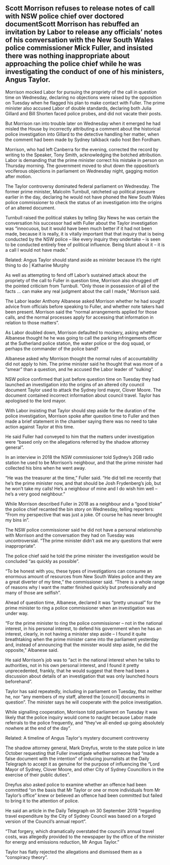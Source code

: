 ## Scott Morrison refuses to release notes of call with NSW police chief over doctored documentScott Morrison has rebuffed an invitation by Labor to release any officials’ notes of his conversation with the New South Wales police commissioner Mick Fuller, and insisted there was nothing inappropriate about approaching the police chief while he was investigating the conduct of one of his ministers, Angus Taylor.

 Morrison mocked Labor for pursuing the propriety of the call in question time on Wednesday, declaring no objections were raised by the opposition on Tuesday when he flagged his plan to make contact with Fuller. The prime minister also accused Labor of double standards, declaring both Julia Gillard and Bill Shorten faced police probes, and did not vacate their posts.

 But Morrison ran into trouble later on Wednesday when it emerged he had misled the House by incorrectly attributing a comment about the historical police investigation into Gillard to the detective handling her matter, when the comment had been made by Sydney talkback radio host Ben Fordham.

 Morrison, who had left Canberra for the evening, corrected the record by writing to the Speaker, Tony Smith, acknowledging the botched attribution. Labor is demanding that the prime minister correct his mistake in person on Thursday morning. The government moved to shut down the opposition’s vociferous objections in parliament on Wednesday night, gagging motion after motion.

 The Taylor controversy dominated federal parliament on Wednesday. The former prime minister, Malcolm Turnbull, ratcheted up political pressure earlier in the day, declaring he would not have phoned the New South Wales police commissioner to check the status of an investigation into the origins of an altered document.

 Turnbull raised the political stakes by telling Sky News he was certain the conversation his successor had with Fuller about the Taylor investigation was “innocuous, but it would have been much better if it had not been made, because it is really, it is vitally important that that inquiry that is being conducted by the NSW police – like every inquiry they undertake – is seen to be conducted entirely free of political influence. Being blunt about it – it is a call I would not have made.”

   Related: Angus Taylor should stand aside as minister because it’s the right thing to do | Katharine Murphy 

  As well as attempting to fend off Labor’s sustained attack about the propriety of the call to Fuller in question time, Morrison also shrugged off the pointed criticism from Turnbull. “Only those in possession of all of the facts ... can make any real judgment about the call I made,” Morrison said.

 The Labor leader Anthony Albanese asked Morrison whether he had sought advice from officials before speaking to Fuller, and whether note takers had been present. Morrison said the “normal arrangements applied for those calls, and the normal processes apply for accessing that information in relation to those matters”.

 As Labor doubled down, Morrison defaulted to mockery, asking whether Albanese thought he he was going to call the parking infringements officer at the Sutherland police station, the water police or the dog squad, or perhaps the commander of the police band?

 Albanese asked why Morrison thought the normal rules of accountability did not apply to him. The prime minister said he thought that was more of a “smear” than a question, and he accused the Labor leader of “sulking”.

 NSW police confirmed that just before question time on Tuesday they had launched an investigation into the origins of an altered city council document Taylor used to attack the Sydney lord mayor, Clover Moore. The document contained incorrect information about council travel. Taylor has apologised to the lord mayor.

 With Labor insisting that Taylor should step aside for the duration of the police investigation, Morrison spoke after question time to Fuller and then made a brief statement in the chamber saying there was no need to take action against Taylor at this time.

 He said Fuller had conveyed to him that the matters under investigation were “based only on the allegations referred by the shadow attorney general”.

 In an interview in 2018 the NSW commissioner told Sydney’s 2GB radio station he used to be Morrison’s neighbour, and that the prime minister had collected his bins when he went away.

 “He was the treasurer at the time,” Fuller said. “He did tell me recently that he’s the prime minister now, and that should be Josh Frydenberg’s job, but he won’t take my calls! He’s a neighbour of mine and I do wish him well – he’s a very good neighbour.”

 While Morrison described Fuller in 2018 as a neighbour and a “good bloke” the police chief recanted the bin story on Wednesday, telling reporters: “From my perspective that was just a joke. Of course he has never brought my bins in”.

 The NSW police commissioner said he did not have a personal relationship with Morrison and the conversation they had on Tuesday was uncontroversial. “The prime minister didn’t ask me any questions that were inappropriate”.

 The police chief said he told the prime minister the investigation would be concluded “as quickly as possible”.

 “To be honest with you, these types of investigations can consume an enormous amount of resources from New South Wales police and they are a great diverter of my time,” the commissioner said. “There is a whole range of reasons why I want the matter finished quickly but professionally and many of those are selfish”.

 Ahead of question time, Albanese, declared it was “pretty unusual” for the prime minister to ring a police commissioner when an investigation was under way.

 “For the prime minister to ring the police commissioner – not in the national interest, in his personal interest, to defend his government when he has an interest, clearly, in not having a minister step aside – I found it quite breathtaking when the prime minister came into the parliament yesterday and, instead of announcing that the minister would step aside, he did the opposite,” Albanese said.

 He said Morrison’s job was to “act in the national interest when he talks to authorities, not in his own personal interest, and I found it pretty unprecedented, frankly, that he would suggest that there had been a discussion about details of an investigation that was only launched hours beforehand”.

 Taylor has said repeatedly, including in parliament on Tuesday, that neither he, nor “any members of my staff, altered the [council] documents in question”. The minister says he will cooperate with the police investigation.

 While signalling cooperation, Morrison told parliament on Tuesday it was likely that the police inquiry would come to naught because Labor made referrals to the police frequently, and “they’ve all ended up going absolutely nowhere at the end of the day”.

   Related: A timeline of Angus Taylor's mystery document controversy 

  The shadow attorney general, Mark Dreyfus, wrote to the state police in late October requesting that Fuller investigate whether someone had “made a false document with the intention” of inducing journalists at the Daily Telegraph to accept it as genuine for the purpose of influencing the “Lord Mayor of Sydney, Clover Moore, and other City of Sydney Councillors in the exercise of their public duties”.

 Dreyfus also asked police to examine whether an offence had been committed “on the basis that Mr Taylor or one or more individuals from Mr Taylor’s office” knew or believed an offence had been committed but failed to bring it to the attention of police.

 He said an article in the Daily Telegraph on 30 September 2019 “regarding travel expenditure by the City of Sydney Council was based on a forged version of the Council’s annual report”.

 “That forgery, which dramatically overstated the council’s annual travel costs, was allegedly provided to the newspaper by the office of the minister for energy and emissions reduction, Mr Angus Taylor.”

 Taylor has flatly rejected the allegations and dismissed them as a “conspiracy theory”.


